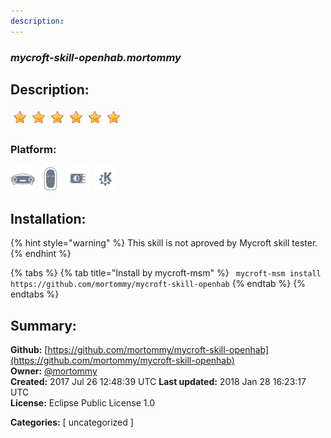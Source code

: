 ```yaml
---
description: 
---
```


### _mycroft-skill-openhab.mortommy_  
## Description:  
  
  
![](../.gitbook/assets/star.png)![](../.gitbook/assets/star.png)![](../.gitbook/assets/star.png)![](../.gitbook/assets/star.png)![](../.gitbook/assets/star.png)![](../.gitbook/assets/star.png)  
  
### Platform:  
 ![Mark I](../.gitbook/assets/mark-1-icon.png)  ![Mark II](../.gitbook/assets/mark-2-icon.png)  ![Picroft](../.gitbook/assets/picroft-icon.png)  ![plasmoid](../.gitbook/assets/kde.png)   
## Installation:  
{% hint style="warning" %}
This skill is not aproved by Mycroft skill tester.
{% endhint %}
    
{% tabs %}
{% tab title="Install by mycroft-msm" %}
``` mycroft-msm install https://github.com/mortommy/mycroft-skill-openhab```
{% endtab %}
  {% endtabs %}
    
## Summary:  
**Github:** [https://github.com/mortommy/mycroft-skill-openhab](https://github.com/mortommy/mycroft-skill-openhab)  
**Owner:** [@mortommy](https://github.com/mortommy)  
**Created:** 2017 Jul 26 12:48:39 UTC  **Last updated:** 2018 Jan 28 16:23:17 UTC  
**License:** Eclipse Public License 1.0  
  
**Categories:** [ uncategorized ]   
